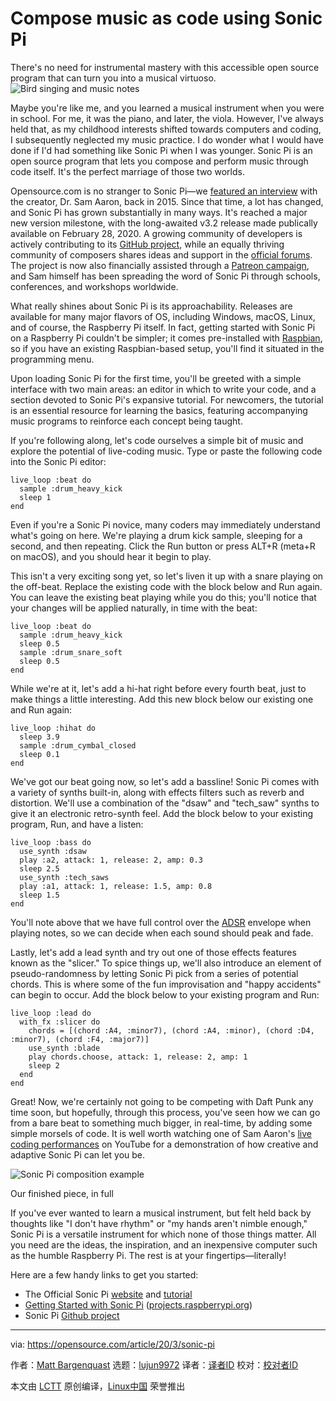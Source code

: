 [#]: collector: (lujun9972)
[#]: translator: ( )
[#]: reviewer: ( )
[#]: publisher: ( )
[#]: url: ( )
[#]: subject: (Compose music as code using Sonic Pi)
[#]: via: (https://opensource.com/article/20/3/sonic-pi)
[#]: author: (Matt Bargenquast https://opensource.com/users/mbargenquast)

Compose music as code using Sonic Pi
======
There's no need for instrumental mastery with this accessible open
source program that can turn you into a musical virtuoso.
![Bird singing and music notes][1]

Maybe you're like me, and you learned a musical instrument when you were in school. For me, it was the piano, and later, the viola. However, I've always held that, as my childhood interests shifted towards computers and coding, I subsequently neglected my music practice. I do wonder what I would have done if I'd had something like Sonic Pi when I was younger. Sonic Pi is an open source program that lets you compose and perform music through code itself. It's the perfect marriage of those two worlds.

Opensource.com is no stranger to Sonic Pi—we [featured an interview][2] with the creator, Dr. Sam Aaron, back in 2015. Since that time, a lot has changed, and Sonic Pi has grown substantially in many ways. It's reached a major new version milestone, with the long-awaited v3.2 release made publically available on February 28, 2020. A growing community of developers is actively contributing to its [GitHub project][3], while an equally thriving community of composers shares ideas and support in the [official forums][4]. The project is now also financially assisted through a [Patreon campaign][5], and Sam himself has been spreading the word of Sonic Pi through schools, conferences, and workshops worldwide.

What really shines about Sonic Pi is its approachability. Releases are available for many major flavors of OS, including Windows, macOS, Linux, and of course, the Raspberry Pi itself. In fact, getting started with Sonic Pi on a Raspberry Pi couldn't be simpler; it comes pre-installed with [Raspbian][6], so if you have an existing Raspbian-based setup, you'll find it situated in the programming menu.

Upon loading Sonic Pi for the first time, you'll be greeted with a simple interface with two main areas: an editor in which to write your code, and a section devoted to Sonic Pi's expansive tutorial. For newcomers, the tutorial is an essential resource for learning the basics, featuring accompanying music programs to reinforce each concept being taught.

If you're following along, let's code ourselves a simple bit of music and explore the potential of live-coding music. Type or paste the following code into the Sonic Pi editor:


```
live_loop :beat do
  sample :drum_heavy_kick
  sleep 1
end
```

Even if you're a Sonic Pi novice, many coders may immediately understand what's going on here. We're playing a drum kick sample, sleeping for a second, and then repeating. Click the Run button or press ALT+R (meta+R on macOS), and you should hear it begin to play.

This isn't a very exciting song yet, so let's liven it up with a snare playing on the off-beat. Replace the existing code with the block below and Run again. You can leave the existing beat playing while you do this; you'll notice that your changes will be applied naturally, in time with the beat:


```
live_loop :beat do
  sample :drum_heavy_kick
  sleep 0.5
  sample :drum_snare_soft
  sleep 0.5
end
```

While we're at it, let's add a hi-hat right before every fourth beat, just to make things a little interesting. Add this new block below our existing one and Run again:


```
live_loop :hihat do
  sleep 3.9
  sample :drum_cymbal_closed
  sleep 0.1
end
```

We've got our beat going now, so let's add a bassline! Sonic Pi comes with a variety of synths built-in, along with effects filters such as reverb and distortion. We'll use a combination of the "dsaw" and "tech_saw" synths to give it an electronic retro-synth feel. Add the block below to your existing program, Run, and have a listen:


```
live_loop :bass do
  use_synth :dsaw
  play :a2, attack: 1, release: 2, amp: 0.3
  sleep 2.5
  use_synth :tech_saws
  play :a1, attack: 1, release: 1.5, amp: 0.8
  sleep 1.5
end
```

You'll note above that we have full control over the [ADSR][7] envelope when playing notes, so we can decide when each sound should peak and fade.

Lastly, let's add a lead synth and try out one of those effects features known as the "slicer." To spice things up, we'll also introduce an element of pseudo-randomness by letting Sonic Pi pick from a series of potential chords. This is where some of the fun improvisation and "happy accidents" can begin to occur. Add the block below to your existing program and Run:


```
live_loop :lead do
  with_fx :slicer do
    chords = [(chord :A4, :minor7), (chord :A4, :minor), (chord :D4, :minor7), (chord :F4, :major7)]
    use_synth :blade
    play chords.choose, attack: 1, release: 2, amp: 1
    sleep 2
  end
end
```

Great! Now, we're certainly not going to be competing with Daft Punk any time soon, but hopefully, through this process, you've seen how we can go from a bare beat to something much bigger, in real-time, by adding some simple morsels of code. It is well worth watching one of Sam Aaron's [live coding performances][8] on YouTube for a demonstration of how creative and adaptive Sonic Pi can let you be.

![Sonic Pi composition example][9]

Our finished piece, in full

If you've ever wanted to learn a musical instrument, but felt held back by thoughts like "I don't have rhythm" or "my hands aren't nimble enough," Sonic Pi is a versatile instrument for which none of those things matter. All you need are the ideas, the inspiration, and an inexpensive computer such as the humble Raspberry Pi. The rest is at your fingertips—literally!

Here are a few handy links to get you started:

  * The Official Sonic Pi [website][10] and [tutorial][11]
  * [Getting Started with Sonic Pi][12] ([projects.raspberrypi.org][13])
  * Sonic Pi [Github project][3]



--------------------------------------------------------------------------------

via: https://opensource.com/article/20/3/sonic-pi

作者：[Matt Bargenquast][a]
选题：[lujun9972][b]
译者：[译者ID](https://github.com/译者ID)
校对：[校对者ID](https://github.com/校对者ID)

本文由 [LCTT](https://github.com/LCTT/TranslateProject) 原创编译，[Linux中国](https://linux.cn/) 荣誉推出

[a]: https://opensource.com/users/mbargenquast
[b]: https://github.com/lujun9972
[1]: https://opensource.com/sites/default/files/styles/image-full-size/public/lead-images/music-birds-recording-520.png?itok=UoM7brl0 (Bird singing and music notes)
[2]: https://opensource.com/life/15/10/interview-sam-aaron-sonic-pi
[3]: https://github.com/samaaron/sonic-pi/
[4]: https://in-thread.sonic-pi.net/
[5]: https://www.patreon.com/samaaron
[6]: https://www.raspberrypi.org/downloads/raspbian/
[7]: https://en.wikipedia.org/wiki/Envelope_(music)
[8]: https://www.youtube.com/watch?v=JEHpS1aTKp0
[9]: https://opensource.com/sites/default/files/uploads/sonicpi.png (Sonic Pi composition example)
[10]: https://sonic-pi.net/
[11]: https://sonic-pi.net/tutorial.html
[12]: https://projects.raspberrypi.org/en/projects/getting-started-with-sonic-pi
[13]: http://projects.raspberrypi.org
